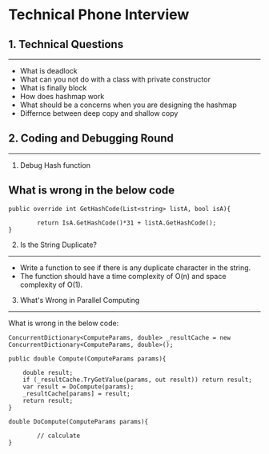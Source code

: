 # Technical Phone Interview

## 1. Technical Questions
-----
- What is deadlock
- What can you not do with a class with private constructor
- What is finally block
- How does hashmap work
- What should be a concerns when you are designing the hashmap
- Differnce between deep copy and shallow copy


## 2. Coding and Debugging Round
-----

1. Debug Hash function

What is wrong in the below code
---------------------------
	public override int GetHashCode(List<string> listA, bool isA){

			return IsA.GetHashCode()*31 + listA.GetHashCode();
	}



2. Is the String Duplicate?
--------------------------
- Write a function to see if there is any duplicate character in the string.     
- The function should have a time complexity of O(n) and space complexity of O(1).    
	 


3. What's Wrong in Parallel Computing
--------------------------
What is wrong in the below code:

		
	ConcurrentDictionary<ComputeParams, double> _resultCache = new ConcurrentDictionary<ComputeParams, double>();

	public double Compute(ComputeParams params){

		double result;
		if (_resultCache.TryGetValue(params, out result)) return result;
		var result = DoCompute(params);
		_resultCache[params] = result;
		return result;
	}

	double DoCompute(ComputeParams params){

			// calculate
	}
